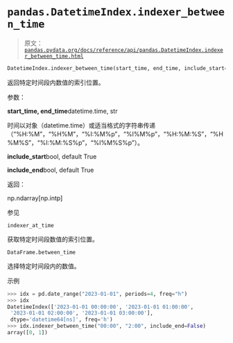 # `pandas.DatetimeIndex.indexer_between_time`

> 原文：[`pandas.pydata.org/docs/reference/api/pandas.DatetimeIndex.indexer_between_time.html`](https://pandas.pydata.org/docs/reference/api/pandas.DatetimeIndex.indexer_between_time.html)

```py
DatetimeIndex.indexer_between_time(start_time, end_time, include_start=True, include_end=True)
```

返回特定时间段内数值的索引位置。

参数：

**start_time, end_time**datetime.time, str

时间以对象（datetime.time）或适当格式的字符串传递（“%H:%M”，“%H%M”，“%I:%M%p”，“%I%M%p”，“%H:%M:%S”，“%H%M%S”，“%I:%M:%S%p”，“%I%M%S%p”）。

**include_start**bool, default True

**include_end**bool, default True

返回：

np.ndarray[np.intp]

参见

`indexer_at_time`

获取特定时间段数值的索引位置。

`DataFrame.between_time`

选择特定时间段内的数值。

示例

```py
>>> idx = pd.date_range("2023-01-01", periods=4, freq="h")
>>> idx
DatetimeIndex(['2023-01-01 00:00:00', '2023-01-01 01:00:00',
 '2023-01-01 02:00:00', '2023-01-01 03:00:00'],
 dtype='datetime64[ns]', freq='h')
>>> idx.indexer_between_time("00:00", "2:00", include_end=False)
array([0, 1]) 
```

